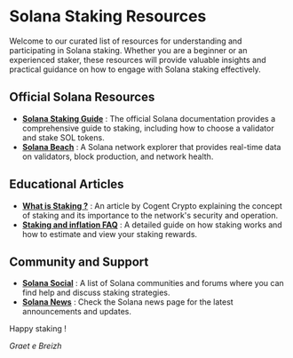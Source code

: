 # Solana Staking Resources

Welcome to our curated list of resources for understanding and participating in Solana staking. Whether you are a beginner or an experienced staker, these resources will provide valuable insights and practical guidance on how to engage with Solana staking effectively.

## Official Solana Resources

- **[Solana Staking Guide](https://docs.solana.com/staking)** : The official Solana documentation provides a comprehensive guide to staking, including how to choose a validator and stake SOL tokens.
- **[Solana Beach](https://solanabeach.io/)** : A Solana network explorer that provides real-time data on validators, block production, and network health.

## Educational Articles

- **[What is Staking ?](https://medium.com/@Cogent_Crypto/solana-staking-guide-part-1-6a6a85f07b56)** : An article by Cogent Crypto explaining the concept of staking and its importance to the network's security and operation.
- **[Staking and inflation FAQ](https://solana.com/staking#how-do-i-estimate-and-view-my-staking-rewards)** : A detailed guide on how staking works and how to estimate and view your staking rewards.


## Community and Support

- **[Solana Social](https://solana.com/community)** : A list of Solana communities and forums where you can find help and discuss staking strategies.
- **[Solana News](https://solana.com/news)** : Check the Solana news page for the latest announcements and updates.

Happy staking !


*Graet e Breizh*